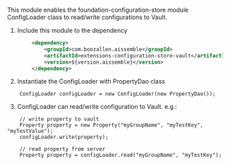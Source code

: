This module enables the foundation-configuration-store module ConfigLoader class to read/write configurations to Vault.

1. Include this module to the dependency
```pom.xml
        <dependency>
            <groupId>com.boozallen.aissemble</groupId>
            <artifactId>extensions-configuration-store-vault</artifactId>
            <version>${version.aissemble}</version>
        </dependency>
```
2. Instantiate the ConfigLoader with PropertyDao class
```
    ConfigLoader configLoader = new ConfigLoader(new PropertyDao());
```

3. ConfigLoader can read/write configuration to Vault. e.g.:
```
    // write property to vault
    Property property = new Property("myGroupName", "myTestKey", "myTestValue");
    configLoader.write(property);
            
    // read property from server
    Property property = configLoader.read("myGroupName", "myTestKey");
```



